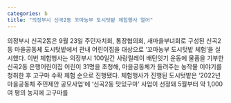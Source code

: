 ```yaml
---
categories: b
title: "의정부시 신곡2동 꼬마농부 도시텃밭 체험행사 열어"
---
```

의정부시 신곡2동은 9월 23일 주민자치회, 통장협의회, 새마을부녀회로 구성된 신곡2동 마을공동체 도시텃밭에서 관내 어린이집을 대상으로 ‘꼬마농부 도시텃밭 체험’을 실시했다. 이번 체험행사는 의정부시 100일간 사랑릴레이 배턴잇기 운동에 물품을 기부한 신곡2동 은행어린이집 어린이 31명을 초청해, 마을공동체가 들려주는 농작물 이야기를 청취한 후 고구마 수확 체험 순으로 진행됐다. 체험행사가 진행된 도시텃밭은 ‘2022년 마을공동체 주민제안 공모사업’에 ‘신곡2동 맛있구마’ 사업이 선정돼 5월부터 약 1,000여 평의 농지에 고구마를